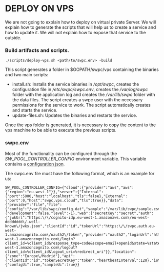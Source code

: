 # DEPLOY ON VPS

We are not going to explain how to deploy on virtual private Server. We will explain how to generate the scripts that will help us to create a service and how to update it. We will not explain how to expose that service to the outside.

### Build artifacts and scripts.

```shell
./scripts/deploy-vps.sh <path/to/swpc.env> -build
```

This script generates a folder in $GOPATH/swpc/vps containing the binaries and two main scripts:

- install.sh: Installs the service binaries in */opt/swpc*, creates the configuration file in */etc/swpc/swpc.env*, creates the */var/log/swpc* folder with the application log and creates the */var/lib/swpc* folder with the data files. The script creates a swpc user with the necessary permissions for the service to work. The script automatically creates and starts the service.
- update-files.sh: Updates the binaries and restarts the service.

Once the vps folder is generated, it is necessary to copy the content to the vps machine to be able to execute the previous scripts.

### swpc.env

Most of the functionality can be configured through the *SW_POOL_CONTROLLER_CONFIG* environment variable. This variable contains a [configuration json](../internal/config/config.go).

The swpc.env file must have the following format, which is an example for us:

```file
SW_POOL_CONTROLLER_CONFIG={"cloud":{"provider":"aws","aws":{"region":"eu-west-1"}},"server":{"Internal":{"port":5000,"host":"localhost","tls":false},"External":{"port":0,"host":"swpc.vps.cloud","tls":true}},"data":{"provider":"file","file":{"config":"/var/lib/swpc/config.dat","sample":"/var/lib/swpc/sample.csv"}},"log":{"development":false,"level":-1},"web":{"secretKey":"secret","auth":{"jwkUrl":"https:\/\/cognito-idp.eu-west-1.amazonaws.com\/eu-west-dddddddd\/.well-known\/jwks.json","clientId":"id","tokenUrl":"https:\/\/swpc.auth.eu-west-1.amazoncognito.com\/oauth2\/token","provider":"oauth2","loginUrl":"https:\/\/swpc.auth.eu-west-1.amazoncognito.com\/login?client_id=%client_id&response_type=code&scope=email+openid&state=%state&redirect_uri=%redirect_uri","logoutUrl":"https:\/\/swpc.auth.eu-west-1.amazoncognito.com\/logout?client_id=%client_id&logout_uri=%redirect_uri"}},"location":{"zone":"Europe\/Madrid"},"api":{"clientId":"id","tokenSecretKey":"token","heartbeatInterval":120},"iot":{"configUi":true,"sampleUi":true}}
```
